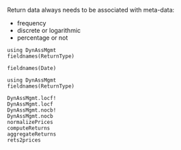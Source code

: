Return data always needs to be associated with meta-data:

- frequency
- discrete or logarithmic
- percentage or not

```@repl fieldNams
using DynAssMgmt
fieldnames(ReturnType)
```

```@repl TestArray
fieldnames(Date)
```

```@example 1
using DynAssMgmt
fieldnames(ReturnType)
```


```@docs
DynAssMgmt.locf!
DynAssMgmt.locf
DynAssMgmt.nocb!
DynAssMgmt.nocb
normalizePrices
computeReturns
aggregateReturns
rets2prices
```

